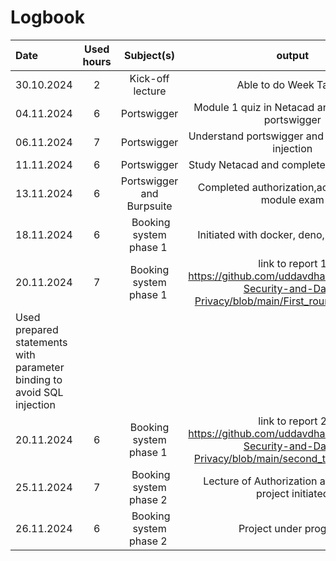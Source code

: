 # Logbook


| Date  | Used hours | Subject(s) |  output |
| :---         |     :---:      |     :---:      |     :---:      |
| 30.10.2024 | 2 | Kick-off lecture  | Able to do Week Task 1 |
| 04.11.2024 | 6 | Portswigger  | Module 1 quiz in Netacad and understand portswigger |
| 06.11.2024 | 7 | Portswigger  | Understand portswigger and initiate lab SQL injection|
| 11.11.2024 | 6 | Portswigger  | Study Netacad and completed SQL injection |
| 13.11.2024 | 6 | Portswigger and Burpsuite | Completed authorization,access lab and module exam |
| 18.11.2024 | 6 | Booking system phase 1 | Initiated with docker, deno, vscode tools |
| 20.11.2024 | 7 | Booking system phase 1 | link to report 1 https://github.com/uddavdhakal190/Cyber-Security-and-Data-Privacy/blob/main/First_round_Report.md |
|                                                                                       Used prepared statements with parameter binding to avoid SQL injection |              
| 20.11.2024 | 6 | Booking system phase 1 | link to report 2 https://github.com/uddavdhakal190/Cyber-Security-and-Data-Privacy/blob/main/second_test_report.md |
| 25.11.2024 | 7 | Booking system phase 2 | Lecture of Authorization attended and project initiated|
| 26.11.2024 | 6 | Booking system phase 2 | Project under progress |
















